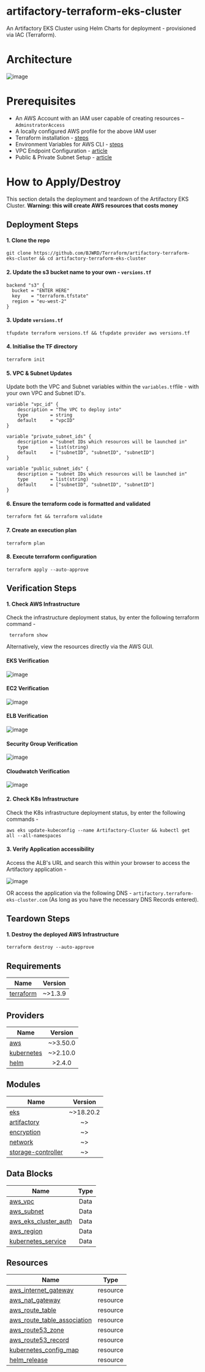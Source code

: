 # artifactory-terraform-eks-cluster
An Artifactory EKS Cluster using Helm Charts for deployment - provisioned via IAC (Terraform).

# Architecture
![image](https://user-images.githubusercontent.com/83971386/231725428-0b0e6ea2-f25b-4536-a891-a5814440c84c.png)


# Prerequisites
* An AWS Account with an IAM user capable of creating resources – `AdminstratorAccess`
* A locally configured AWS profile for the above IAM user
* Terraform installation - [steps](https://learn.hashicorp.com/tutorials/terraform/install-cli)
* Environment Variables for AWS CLI - [steps](https://docs.aws.amazon.com/cli/latest/userguide/cli-configure-envvars.html)
* VPC Endpoint Configuration - [article](https://docs.aws.amazon.com/whitepapers/latest/aws-privatelink/what-are-vpc-endpoints.html)
* Public & Private Subnet Setup - [article](https://docs.aws.amazon.com/vpc/latest/userguide/VPC_Scenario2.html)

# How to Apply/Destroy
This section details the deployment and teardown of the Artifactory EKS Cluster. **Warning: this will create AWS resources that costs money**

## Deployment Steps

#### 1.	Clone the repo
    git clone https://github.com/BJWRD/Terraform/artifactory-terraform-eks-cluster && cd artifactory-terraform-eks-cluster
    
#### 2. Update the s3 bucket name to your own - `versions.tf`

    backend "s3" {
      bucket = "ENTER HERE"
      key    = "terraform.tfstate"
      region = "eu-west-2"
    }
    

#### 3. Update `versions.tf`
    tfupdate terraform versions.tf && tfupdate provider aws versions.tf
    
#### 4.	Initialise the TF directory
    terraform init

#### 5. VPC & Subnet Updates
Update both the VPC and Subnet variables within the `variables.tf`file - with your own VPC and Subnet ID's.

    variable "vpc_id" {
        description = "The VPC to deploy into"
        type        = string
        default     = "vpcID"
    }
    
    variable "private_subnet_ids" {
        description = "subnet IDs which resources will be launched in"
        type        = list(string)
        default     = ["subnetID", "subnetID", "subnetID"]
    }

    variable "public_subnet_ids" {
        description = "subnet IDs which resources will be launched in"
        type        = list(string)
        default     = ["subnetID", "subnetID", "subnetID"]
    }

#### 6. Ensure the terraform code is formatted and validated 
    terraform fmt && terraform validate

#### 7. Create an execution plan
    terraform plan

#### 8. Execute terraform configuration 
    terraform apply --auto-approve
    
## Verification Steps 

#### 1. Check AWS Infrastructure
Check the infrastructure deployment status, by enter the following terraform command -

     terraform show

Alternatively, view the resources directly via the AWS GUI.

#### EKS Verification

![image](https://user-images.githubusercontent.com/83971386/232494532-7a51bb00-36a2-4f96-a1ea-c639904c3e62.png)

#### EC2 Verification

![image](https://user-images.githubusercontent.com/83971386/232494809-91149776-f829-4c72-bf9e-cc60c0dfdcc9.png)

#### ELB Verification

![image](https://user-images.githubusercontent.com/83971386/233778457-8ef48cb0-ad51-4452-abe6-4fcd6b189e07.png)

#### Security Group Verification 

![image](https://user-images.githubusercontent.com/83971386/232466782-de37e559-58cc-461f-bb34-2b0a1530b168.png)

#### Cloudwatch Verification

![image](https://user-images.githubusercontent.com/83971386/232805460-a4aaa5e0-01ba-4879-90c4-924af7d871cc.png)

#### 2. Check K8s Infrastructure
Check the K8s infrastructure deployment status, by enter the following commands -

    aws eks update-kubeconfig --name Artifactory-Cluster && kubectl get all --all-namespaces

#### 3. Verify Application accessibility 
Access the ALB's URL and search this within your browser to access the Artifactory application -

![image](https://user-images.githubusercontent.com/83971386/233778438-718fb9fd-143d-45fe-8263-58fe07147526.png)


OR access the application via the following DNS - `artifactory.terraform-eks-cluster.com` (As long as you have the necessary DNS Records entered).


## Teardown Steps

####  1. Destroy the deployed AWS Infrastructure 
`terraform destroy --auto-approve`

## Requirements
| Name          | Version       |
| ------------- |:-------------:|
| [terraform](https://registry.terraform.io)     | ~>1.3.9       |

## Providers
| Name          | Version       |
| ------------- |:-------------:|
| [aws](https://registry.terraform.io/providers/hashicorp/aws)           | ~>3.50.0      |
| [kubernetes](https://registry.terraform.io/providers/hashicorp/aws)           | ~>2.10.0      |
| [helm](https://registry.terraform.io/providers/hashicorp/aws)           | >2.4.0      |

## Modules
| Name          | Version       |
| ------------- |:-------------:|
| [eks](https://registry.terraform.io/providers/hashicorp/aws)           | ~>18.20.2     |
| [artifactory](https://registry.terraform.io/providers/hashicorp/aws)           | ~>      |
| [encryption](https://registry.terraform.io/providers/hashicorp/aws)           | ~>    |
| [network](https://registry.terraform.io/providers/hashicorp/aws)           | ~>    |
| [storage-controller](https://registry.terraform.io/providers/hashicorp/aws)           | ~>    |

## Data Blocks
| Name          | Type       |
| ------------- |:-------------:|
| [aws_vpc](https://registry.terraform.io/providers/hashicorp/aws/latest/docs/resources/aws_vpc) | Data |
| [aws_subnet](https://registry.terraform.io/providers/hashicorp/aws/latest/docs/resources/aws_subnet) | Data |
| [aws_eks_cluster_auth](https://registry.terraform.io/providers/hashicorp/aws/latest/docs/resources/aws_subnet) | Data |
| [aws_region](https://registry.terraform.io/providers/hashicorp/aws/latest/docs/resources/aws_subnet) | Data |
| [kubernetes_service](https://registry.terraform.io/providers/hashicorp/aws/latest/docs/resources/aws_subnet) | Data |

## Resources
| Name          | Type       |
| ------------- |:-------------:|
| [aws_internet_gateway](https://registry.terraform.io/providers/hashicorp/aws/latest/docs/resources/aws_internet_gateway) | resource |
| [aws_nat_gateway](https://registry.terraform.io/providers/hashicorp/aws/latest/docs/resources/aws_nat_gateway) | resource |
| [aws_route_table](https://registry.terraform.io/providers/hashicorp/aws/latest/docs/resources/aws_route_table) | resource |
| [aws_route_table_association](https://registry.terraform.io/providers/hashicorp/aws/latest/docs/resources/aws_route_table_association) | resource |
| [aws_route53_zone](https://registry.terraform.io/providers/hashicorp/aws/latest/docs/resources/aws_route53_zone) | resource |
| [aws_route53_record](https://registry.terraform.io/providers/hashicorp/aws/latest/docs/resources/aws_route53_record) | resource |
| [kubernetes_config_map](https://registry.terraform.io/providers/hashicorp/aws/latest/docs/resources/aws_lb) | resource |
| [helm_release](https://registry.terraform.io/providers/hashicorp/aws/latest/docs/resources/aws_lb_listener) | resource |



